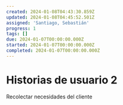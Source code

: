 ```yaml
---
created: 2024-01-08T04:43:30.859Z
updated: 2024-01-08T04:45:52.501Z
assigned: 'Santiago, Sebastián'
progress: 1
tags: []
due: 2024-01-07T00:00:00.000Z
started: 2024-01-07T00:00:00.000Z
completed: 2024-01-07T00:00:00.000Z
---
```


# Historias de usuario 2

Recolectar necesidades del cliente
